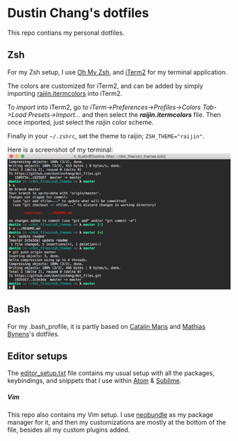 # Dustin Chang's dotfiles

This repo contians my personal dotfiles.

## Zsh

For my Zsh setup, I use [Oh My Zsh](https://github.com/robbyrussell/oh-my-zsh), and [iTerm2](https://www.iterm2.com/) for my terminal application.

The colors are customized for iTerm2, and can be added by simply importing [raijin.itermcolors](https://github.com/dustinchang/dot_files/blob/master/zsh_themes/raijin.itermcolors) into iTerm2.

To _import_ into iTerm2, go to _iTerm->Preferences->Profiles->Colors Tab->Load Presets->Import..._ and then select the **_raijin.itermcolors_** file. Then once imported, just select the _raijin_ color scheme.

Finally in your `~/.zshrc`, set the theme to raijin; `ZSH_THEME="raijin"`.

Here is a screenshot of my terminal:
![screenshot](https://raw.githubusercontent.com/dustinchang/dot_files/master/zsh_themes/zsh_screenshot.png)


## Bash

For my .bash_profile, it is partly based on [Catalin Maris](https://github.com/alrra/dotfiles) and [Mathias Bynens](https://github.com/mathiasbynens/dotfiles)'s dotfiles.

## Editor setups

The [editor_setup.txt](https://github.com/dustinchang/dot_files/blob/master/editor_setup.txt) file contains my usual setup with all the packages, keybindings, and snippets that I use within [Atom](https://atom.io/) & [Sublime](https://www.sublimetext.com/).

##### Vim

This repo also contains my Vim setup. I use [neobundle](https://github.com/Shougo/neobundle.vim) as my package manager for it, and then my customizations are mostly at the bottom of the file, besides all my custom plugins added.
